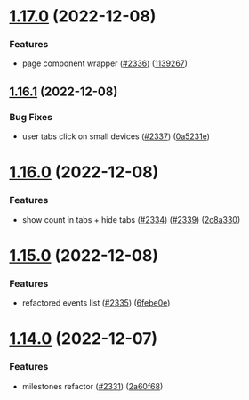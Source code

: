 # [1.17.0](https://github.com/EddieHubCommunity/LinkFree/compare/v1.16.1...v1.17.0) (2022-12-08)


### Features

* page component wrapper ([#2336](https://github.com/EddieHubCommunity/LinkFree/issues/2336)) ([1139267](https://github.com/EddieHubCommunity/LinkFree/commit/113926767c8efb00bb495a5ca6d1ca3d97896df9))



## [1.16.1](https://github.com/EddieHubCommunity/LinkFree/compare/v1.16.0...v1.16.1) (2022-12-08)


### Bug Fixes

* user tabs click on small devices ([#2337](https://github.com/EddieHubCommunity/LinkFree/issues/2337)) ([0a5231e](https://github.com/EddieHubCommunity/LinkFree/commit/0a5231ee0d5ae414b55025a9110f087e8296bc59))



# [1.16.0](https://github.com/EddieHubCommunity/LinkFree/compare/v1.15.0...v1.16.0) (2022-12-08)


### Features

* show count in tabs + hide tabs ([#2334](https://github.com/EddieHubCommunity/LinkFree/issues/2334)) ([#2339](https://github.com/EddieHubCommunity/LinkFree/issues/2339)) ([2c8a330](https://github.com/EddieHubCommunity/LinkFree/commit/2c8a3306532417abf2b3545852c9e5a6143e5bdd))



# [1.15.0](https://github.com/EddieHubCommunity/LinkFree/compare/v1.14.0...v1.15.0) (2022-12-08)


### Features

* refactored events list ([#2335](https://github.com/EddieHubCommunity/LinkFree/issues/2335)) ([6febe0e](https://github.com/EddieHubCommunity/LinkFree/commit/6febe0ef3d641c6cc53c4cbc8beabf7ef8cbd53c))



# [1.14.0](https://github.com/EddieHubCommunity/LinkFree/compare/v1.13.1...v1.14.0) (2022-12-07)


### Features

* milestones refactor ([#2331](https://github.com/EddieHubCommunity/LinkFree/issues/2331)) ([2a60f68](https://github.com/EddieHubCommunity/LinkFree/commit/2a60f68940e13848923c63eec280ec6afaba6d97))



